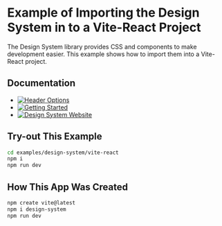 # Example of Importing the Design System in to a Vite-React Project
The Design System library provides CSS and components to make development easier. This example shows how to import them into a  Vite-React project.

## Documentation

- [![Header Options](https://img.shields.io/badge/Utah_Header_Options_Documentation-blue)](https://designsystem/library/Header)
- [![Getting Started](https://img.shields.io/badge/Getting%20Started-blue)](https://designsystem/resources/gettingStarted)
- [![Design System Website](https://img.shields.io/badge/Design%20System%20Website-blue)](https://designsystem)

## Try-out This Example

```bash
cd examples/design-system/vite-react
npm i
npm run dev
```

## How This App Was Created
```bash
npm create vite@latest
npm i design-system
npm run dev
```

